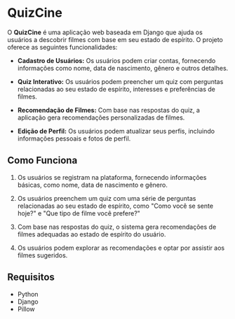 # QuizCine

O **QuizCine** é uma aplicação web baseada em Django que ajuda os usuários a descobrir filmes com base em seu estado de espírito. O projeto oferece as seguintes funcionalidades:

- **Cadastro de Usuários:** Os usuários podem criar contas, fornecendo informações como nome, data de nascimento, gênero e outros detalhes.

- **Quiz Interativo:** Os usuários podem preencher um quiz com perguntas relacionadas ao seu estado de espírito, interesses e preferências de filmes.

- **Recomendação de Filmes:** Com base nas respostas do quiz, a aplicação gera recomendações personalizadas de filmes.

- **Edição de Perfil:** Os usuários podem atualizar seus perfis, incluindo informações pessoais e fotos de perfil.

## Como Funciona

1. Os usuários se registram na plataforma, fornecendo informações básicas, como nome, data de nascimento e gênero.

2. Os usuários preenchem um quiz com uma série de perguntas relacionadas ao seu estado de espírito, como "Como você se sente hoje?" e "Que tipo de filme você prefere?"

3. Com base nas respostas do quiz, o sistema gera recomendações de filmes adequadas ao estado de espírito do usuário.

4. Os usuários podem explorar as recomendações e optar por assistir aos filmes sugeridos.

## Requisitos

- Python
- Django
- Pillow
